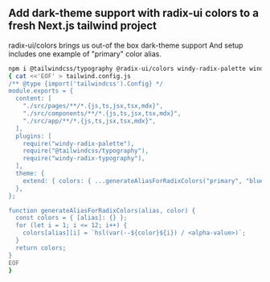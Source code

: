 ## Add dark-theme support with radix-ui colors to a fresh Next.js tailwind project
radix-ui/colors brings us out-of the box dark-theme support
And setup includes one example of "primary" color alias.

```zsh
npm i @tailwindcss/typography @radix-ui/colors windy-radix-palette windy-radix-typography &&
{ cat <<'EOF' > tailwind.config.js
/** @type {import('tailwindcss').Config} */
module.exports = {
  content: [
    "./src/pages/**/*.{js,ts,jsx,tsx,mdx}",
    "./src/components/**/*.{js,ts,jsx,tsx,mdx}",
    "./src/app/**/*.{js,ts,jsx,tsx,mdx}",
  ],
  plugins: [
    require("windy-radix-palette"),
    require("@tailwindcss/typography"),
    require("windy-radix-typography"),
  ],
  theme: {
    extend: { colors: { ...generateAliasForRadixColors("primary", "blue") } },
  },
};

function generateAliasForRadixColors(alias, color) {
  const colors = { [alias]: {} };
  for (let i = 1; i <= 12; i++) {
    colors[alias][i] = `hsl(var(--${color}${i}) / <alpha-value>)`;
  }
  return colors;
}
EOF
}
```
